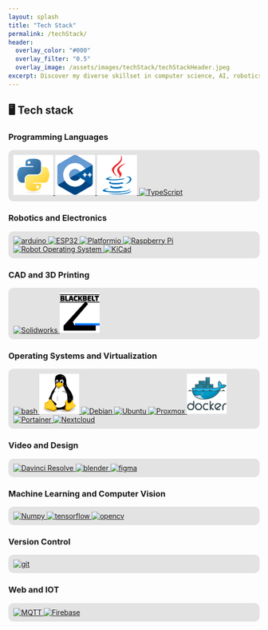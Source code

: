 ```yaml
---
layout: splash
title: "Tech Stack"
permalink: /techStack/
header:
  overlay_color: "#000"
  overlay_filter: "0.5"
  overlay_image: /assets/images/techStack/techStackHeader.jpeg
excerpt: Discover my diverse skillset in computer science, AI, robotics, mechanics, and electronics.
---
```


## 🖥️ Tech stack

### Programming Languages
<div style="background-color: rgba(0, 0, 0, 0.1); padding: 10px; border-radius: 10px;">
    <a href="https://www.python.org" target="_blank" rel="noreferrer">
        <img src="https://raw.githubusercontent.com/devicons/devicon/master/icons/python/python-original.svg" alt="python" width="80" height="80"/>
    </a>
    <a href="https://www.w3schools.com/cpp/" target="_blank" rel="noreferrer">
        <img src="https://raw.githubusercontent.com/devicons/devicon/master/icons/cplusplus/cplusplus-original.svg" alt="cplusplus" width="80" height="80"/>
    </a>
    <a href="https://www.java.com" target="_blank" rel="noreferrer">
        <img src="https://raw.githubusercontent.com/devicons/devicon/master/icons/java/java-original.svg" alt="java" width="80" height="80"/>
    </a>
    <a href="https://www.typescriptlang.org/" target="_blank" rel="noreferrer">
        <img src="https://www.vectorlogo.zone/logos/typescriptlang/typescriptlang-icon.svg" alt="TypeScript" width="80" height="80"/>
    </a>
</div>

### Robotics and Electronics
<div style="background-color: rgba(0, 0, 0, 0.1); padding: 10px; border-radius: 10px;">
    <a href="https://www.arduino.cc/" target="_blank" rel="noreferrer">
        <img src="https://cdn.worldvectorlogo.com/logos/arduino-1.svg" alt="arduino" width="80" height="80"/>
    </a>
    <a href="https://github.com/espressif" target="_blank" rel="noreferrer">
        <img src="https://avatars.githubusercontent.com/u/9460735?s=200&v=4" alt="ESP32" width="80" height="80"/>
    </a>
    <a href="https://github.com/platformio" target="_blank" rel="noreferrer">
        <img src="https://upload.wikimedia.org/wikipedia/commons/thumb/c/cd/PlatformIO_logo.svg/900px-PlatformIO_logo.svg.png?20220205132823" alt="Platformio" width="80" height="80"/>
    </a>
    <a href="https://www.raspberrypi.org/" target="_blank" rel="noreferrer">
        <img src="https://www.raspberrypi.org/pagekit-assets/media/images/4913a547895720ff30c1.svg" alt="Raspberry Pi" width="120" height="80"/>
    </a>
    <a href="https://docs.ros.org/en/humble/index.html" target="_blank" rel="noreferrer">
        <img src="https://www.ros.org/imgs/logo-white.png" alt="Robot Operating System" width="150" height="80"/>
    </a>
    <a href="https://www.kicad.org/" target="_blank" rel="noreferrer">
        <img src="https://upload.wikimedia.org/wikipedia/commons/5/59/KiCad-Logo.svg" alt="KiCad" width="120" height="80"/>
    </a>
</div>

### CAD and 3D Printing
<div style="background-color: rgba(0, 0, 0, 0.1); padding: 10px; border-radius: 10px;">
    <a href="https://www.solidworks.com/" target="_blank" rel="noreferrer">
        <img src="https://www.3ds.com/assets/3ds-navigation/Solidworks-logo_red.svg" alt="Solidworks" width="120" height="80"/>
    </a>
    <a href="https://github.com/Ultimaker/Cura" target="_blank" rel="noreferrer">
        <img src="https://github.com/Ultimaker/Cura/raw/main/resources/images/cura-icon.png" alt="Cura" width="80" height="80"/>
    </a>
</div>

### Operating Systems and Virtualization
<div style="background-color: rgba(0, 0, 0, 0.1); padding: 10px; border-radius: 10px;">
    <a href="https://www.gnu.org/software/bash/" target="_blank" rel="noreferrer">
        <img src="https://upload.wikimedia.org/wikipedia/commons/thumb/8/82/Gnu-bash-logo.svg/180px-Gnu-bash-logo.svg.png" alt="bash" width="100" height="80"/>
    </a>
    <a href="https://www.linux.org/" target="_blank" rel="noreferrer">
        <img src="https://raw.githubusercontent.com/devicons/devicon/master/icons/linux/linux-original.svg" alt="linux" width="80" height="80"/>
    </a>
    <a href="https://www.debian.org/" target="_blank" rel="noreferrer">
        <img src="https://www.debian.org/logos/openlogo-nd.svg" alt="Debian" width="80" height="80"/>
    </a>
    <a href="https://ubuntu.com/" target="_blank" rel="noreferrer">
        <img src="https://upload.wikimedia.org/wikipedia/commons/9/9e/UbuntuCoF.svg" alt="Ubuntu" width="80" height="80"/>
    </a>
    <a href="https://proxmox.com/en/" target="_blank" rel="noreferrer">
        <img src="https://proxmox.com/images/proxmox/logos/mediakit-proxmox-server-solutions-logos-dark.svg" alt="Proxmox" width="276" height="96"/>
    </a>
    <a href="https://www.docker.com/" target="_blank" rel="noreferrer">
        <img src="https://raw.githubusercontent.com/devicons/devicon/master/icons/docker/docker-original-wordmark.svg" alt="docker" width="80" height="80"/>
    </a>
    <a href="https://www.portainer.io/" target="_blank" rel="noreferrer">
        <img src="https://www.portainer.io/hubfs/portainer-logo-black.svg" alt="Portainer" width="120" height="96"/>
    </a>
    <a href="https://nextcloud.com/" target="_blank" rel="noreferrer">
        <img src="https://upload.wikimedia.org/wikipedia/commons/thumb/6/60/Nextcloud_Logo.svg/212px-Nextcloud_Logo.svg.png?20210301111141" alt="Nextcloud" width="68" height="96"/>
    </a>
</div>

### Video and Design
<div style="background-color: rgba(0, 0, 0, 0.1); padding: 10px; border-radius: 10px;">
    <a href="https://www.blackmagicdesign.com/products/davinciresolve" target="_blank" rel="noreferrer">
        <img src="https://upload.wikimedia.org/wikipedia/commons/9/90/DaVinci_Resolve_17_logo.svg" alt="Davinci Resolve" width="80" height="80"/>
    </a>
    <a href="https://www.blender.org/" target="_blank" rel="noreferrer">
        <img src="https://download.blender.org/branding/community/blender_community_badge_white.svg" alt="blender" width="80" height="80"/>
    </a>
    <a href="https://www.figma.com/" target="_blank" rel="noreferrer">
        <img src="https://www.vectorlogo.zone/logos/figma/figma-icon.svg" alt="figma" width="80" height="80"/>
    </a>
</div>

### Machine Learning and Computer Vision
<div style="background-color: rgba(0, 0, 0, 0.1); padding: 10px; border-radius: 10px;">
    <a href="https://numpy.org/" target="_blank" rel="noreferrer">
        <img src="https://numpy.org/images/logo.svg" alt="Numpy" width="80" height="80"/>
    </a>
    <a href="https://www.tensorflow.org" target="_blank" rel="noreferrer">
        <img src="https://www.vectorlogo.zone/logos/tensorflow/tensorflow-icon.svg" alt="tensorflow" width="80" height="80"/>
    </a>
    <a href="https://opencv.org/" target="_blank" rel="noreferrer">
        <img src="https://www.vectorlogo.zone/logos/opencv/opencv-icon.svg" alt="opencv" width="80" height="80"/>
    </a>
</div>

### Version Control
<div style="background-color: rgba(0, 0, 0, 0.1); padding: 10px; border-radius: 10px;">
    <a href="https://git-scm.com/" target="_blank" rel="noreferrer">
        <img src="https://www.vectorlogo.zone/logos/git-scm/git-scm-icon.svg" alt="git" width="80" height="80"/>
    </a>
</div>


### Web and IOT
<div style="background-color: rgba(0, 0, 0, 0.1); padding: 10px; border-radius: 10px;">
<a href="https://mqtt.org/" target="_blank" rel="noreferrer">
    <img src="https://mqtt.org/assets/img/mqtt-logo-transp.svg" alt="MQTT" width="100" height="80"/>
</a>
<a href="https://firebase.google.com/" target="_blank" rel="noreferrer">
    <img src="https://www.vectorlogo.zone/logos/firebase/firebase-icon.svg" alt="Firebase" width="80" height="80"/>
</a>
</div>

